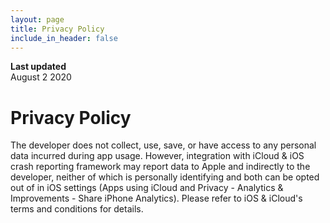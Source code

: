 ```yaml
---
layout: page
title: Privacy Policy
include_in_header: false
---
```


**Last updated**  
August 2 2020

# Privacy Policy
The developer does not collect, use, save, or have access to any personal data incurred during app usage. However, integration with iCloud & iOS crash reporting framework may report data to Apple and indirectly to the developer, neither of which is personally identifying and both can be opted out of in iOS settings (Apps using iCloud and Privacy - Analytics & Improvements - Share iPhone Analytics). Please refer to iOS & iCloud's terms and conditions for details.
